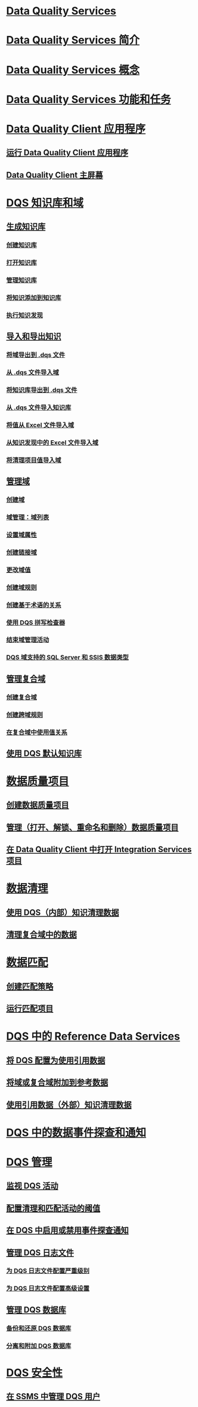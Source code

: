 # [Data Quality Services](data-quality-services.md)
# [Data Quality Services 简介](introduction-to-data-quality-services.md)
# [Data Quality Services 概念](data-quality-services-concepts.md)
# [Data Quality Services 功能和任务](data-quality-services-features-and-tasks.md)
# [Data Quality Client 应用程序](data-quality-client-application.md)
## [运行 Data Quality Client 应用程序](run-the-data-quality-client-application.md)
## [Data Quality Client 主屏幕](data-quality-client-home-screen.md)
# [DQS 知识库和域](dqs-knowledge-bases-and-domains.md)
## [生成知识库](building-a-knowledge-base.md)
### [创建知识库](create-a-knowledge-base.md)
### [打开知识库](open-a-knowledge-base.md)
### [管理知识库](manage-a-knowledge-base.md)
### [将知识添加到知识库](adding-knowledge-to-a-knowledge-base.md)
### [执行知识发现](perform-knowledge-discovery.md)
## [导入和导出知识](importing-and-exporting-knowledge.md)
### [将域导出到 .dqs 文件](export-a-domain-to-a-dqs-file.md)
### [从 .dqs 文件导入域](import-a-domain-from-a-dqs-file.md)
### [将知识库导出到 .dqs 文件](export-a-knowledge-base-to-a-dqs-file.md)
### [从 .dqs 文件导入知识库](import-a-knowledge-base-from-a-dqs-file.md)
### [将值从 Excel 文件导入域](import-values-from-an-excel-file-into-a-domain.md)
### [从知识发现中的 Excel 文件导入域](import-domains-from-an-excel-file-in-knowledge-discovery.md)
### [将清理项目值导入域](import-cleansing-project-values-into-a-domain.md)
## [管理域](managing-a-domain.md)
### [创建域](create-a-domain.md)
### [域管理：域列表](domain-management-domain-list.md)
### [设置域属性](set-domain-properties.md)
### [创建链接域](create-a-linked-domain.md)
### [更改域值](change-domain-values.md)
### [创建域规则](create-a-domain-rule.md)
### [创建基于术语的关系](create-term-based-relations.md)
### [使用 DQS 拼写检查器](use-the-dqs-speller.md)
### [结束域管理活动](end-the-domain-management-activity.md)
### [DQS 域支持的 SQL Server 和 SSIS 数据类型](supported-sql-server-and-ssis-data-types-for-dqs-domains.md)
## [管理复合域](managing-a-composite-domain.md)
### [创建复合域](create-a-composite-domain.md)
### [创建跨域规则](create-a-cross-domain-rule.md)
### [在复合域中使用值关系](use-value-relations-in-a-composite-domain.md)
## [使用 DQS 默认知识库](using-the-dqs-default-knowledge-base.md)
# [数据质量项目](data-quality-projects-dqs.md)
## [创建数据质量项目](create-a-data-quality-project.md)
## [管理（打开、解锁、重命名和删除）数据质量项目](manage-open-unlock-rename-and-delete-a-data-quality-project.md)
## [在 Data Quality Client 中打开 Integration Services 项目](open-integration-services-projects-in-data-quality-client.md)
# [数据清理](data-cleansing.md)
## [使用 DQS（内部）知识清理数据](cleanse-data-using-dqs-internal-knowledge.md)
## [清理复合域中的数据](cleanse-data-in-a-composite-domain.md)
# [数据匹配](data-matching.md)
## [创建匹配策略](create-a-matching-policy.md)
## [运行匹配项目](run-a-matching-project.md)
# [DQS 中的 Reference Data Services](reference-data-services-in-dqs.md)
## [将 DQS 配置为使用引用数据](configure-dqs-to-use-reference-data.md)
## [将域或复合域附加到参考数据](attach-a-domain-or-composite-domain-to-reference-data.md)
## [使用引用数据（外部）知识清理数据](cleanse-data-using-reference-data-external-knowledge.md)
# [DQS 中的数据事件探查和通知](data-profiling-and-notifications-in-dqs.md)
# [DQS 管理](dqs-administration.md)
## [监视 DQS 活动](monitor-dqs-activities.md)
## [配置清理和匹配活动的阈值](configure-threshold-values-for-cleansing-and-matching.md)
## [在 DQS 中启用或禁用事件探查通知](enable-or-disable-profiling-notifications-in-dqs.md)
## [管理 DQS 日志文件](manage-dqs-log-files.md)
### [为 DQS 日志文件配置严重级别](configure-severity-levels-for-dqs-log-files.md)
### [为 DQS 日志文件配置高级设置](configure-advanced-settings-for-dqs-log-files.md)
## [管理 DQS 数据库](manage-dqs-databases.md)
### [备份和还原 DQS 数据库](backing-up-and-restoring-dqs-databases.md)
### [分离和附加 DQS 数据库](detaching-and-attaching-dqs-databases.md)
# [DQS 安全性](dqs-security.md)
## [在 SSMS 中管理 DQS 用户](manage-dqs-users-in-ssms.md)
